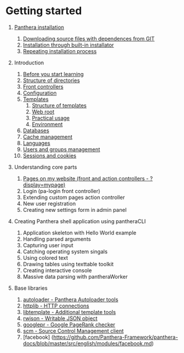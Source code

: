 Getting started
=================

1. [Panthera installation](https://github.com/Panthera-Framework/panthera-docs/blob/master/src/english/panthera-installation/index.md)
    1. [Downloading source files with dependences from GIT](https://github.com/Panthera-Framework/panthera-docs/blob/master/src/english/panthera-installation/index.md#downloading-source-files-with-dependences-from-git)
    2. [Installation through built-in installator](https://github.com/Panthera-Framework/panthera-docs/blob/master/src/english/panthera-installation/index.md#installation-through-built-in-installator)
    3. [Repeating installation process](https://github.com/Panthera-Framework/panthera-docs/blob/master/src/english/panthera-installation/index.md#repeating-installation-process)

2. Introduction
    1. [Before you start learning](https://github.com/Panthera-Framework/panthera-docs/blob/master/src/english/introduction/before-you-start.md)
    2. [Structure of directories](https://github.com/Panthera-Framework/panthera-docs/blob/master/src/english/introduction/directory-structure.md)
    3. [Front controllers](https://github.com/Panthera-Framework/panthera-docs/blob/master/src/english/introduction/front-controllers.md)
    4. [Configuration](https://github.com/Panthera-Framework/panthera-docs/blob/master/src/english/introduction/configuration.md)
    5. [Templates](https://github.com/Panthera-Framework/panthera-docs/blob/master/src/english/introduction/templates.md)
        1. [Structure of templates](https://github.com/Panthera-Framework/panthera-docs/blob/master/src/english/introduction/templates.md#structure-of-templates)
        2. [Web root](https://github.com/Panthera-Framework/panthera-docs/blob/master/src/english/introduction/templates.md#web-root)
        3. [Practical usage](https://github.com/Panthera-Framework/panthera-docs/blob/master/src/english/introduction/templates.md#practical-usage)
        4. [Environment](https://github.com/Panthera-Framework/panthera-docs/blob/master/src/english/introduction/templates.md#environment)
    6. [Databases](https://github.com/Panthera-Framework/panthera-docs/blob/master/src/english/introduction/databases.md)
    7. [Cache management](https://github.com/Panthera-Framework/panthera-docs/blob/master/src/english/introduction/cache.md)
    8. [Languages](https://github.com/Panthera-Framework/panthera-docs/blob/master/src/english/introduction/languages.md)
    9. [Users and groups management](https://github.com/Panthera-Framework/panthera-docs/blob/master/src/english/introduction/users-and-groups.md)
    10. [Sessions and cookies](https://github.com/Panthera-Framework/panthera-docs/blob/master/src/english/introduction/session.md)
    
3. Understanding core parts
    1. [Pages on my website (front and action controllers - ?display=mypage)](https://github.com/Panthera-Framework/panthera-docs/blob/master/src/english/core-parts/front-and-action-controllers.md)
    2. Login (pa-login front controller)
    3. Extending custom pages action controller
    4. New user registration
    5. Creating new settings form in admin panel

4. Creating Panthera shell application using pantheraCLI
    1. Application skeleton with Hello World example
    2. Handling parsed arguments
    3. Capturing user input
    4. Catching operating system singals
    5. Using colored text
    6. Drawing tables using texttable toolkit
    7. Creating interactive console
    8. Massive data parsing with pantheraWorker

5. Base libraries
    1. [autoloader - Panthera Autoloader tools](https://github.com/Panthera-Framework/panthera-docs/blob/master/src/english/modules/autoloader.tools.md)
    2. [httplib - HTTP connections](https://github.com/Panthera-Framework/panthera-docs/blob/master/src/english/modules/httplib.md)
    3. [libtemplate - Additional template tools](https://github.com/Panthera-Framework/panthera-docs/blob/master/src/english/modules/libtemplate.md)
    4. [rwjson - Writable JSON object](https://github.com/Panthera-Framework/panthera-docs/blob/master/src/english/modules/rwjson.md)
    5. [googlepr - Google PageRank checker](https://github.com/Panthera-Framework/panthera-docs/blob/master/src/english/modules/googlepr.md)
    6. [scm - Source Control Management client](https://github.com/Panthera-Framework/panthera-docs/blob/master/src/english/modules/scm.md)
    7. [facebook] (https://github.com/Panthera-Framework/panthera-docs/blob/master/src/english/modules/facebook.md)
